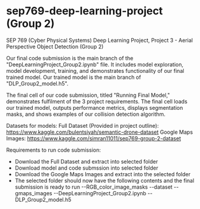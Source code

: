 # sep769-deep-learning-project (Group 2)
SEP 769 (Cyber Physical Systems) Deep Learning Project, Project 3 - Aerial Perspective Object Detection (Group 2)

Our final code submission is the main branch of the "DeepLearningProject_Group2.ipynb" file. It includes model exploration, model development, training, and demonstrates functionality of our final trained model. Our trained model is the main branch of "DLP_Group2_model.h5".

The final cell of our code submission, titled "Running Final Model," demonstrates fulfilment of the 3 project requirements. The final cell loads our trained model, outputs performance metrics, displays segmentation masks, and shows examples of our collision detection algorithm.


Datasets for models:
Full Dataset (Provided in project outline): https://www.kaggle.com/bulentsiyah/semantic-drone-dataset
Google Maps Images: https://www.kaggle.com/simran11011/sep769-group-2-dataset


Requirements to run code submission:
- Download the Full Dataset and extract into selected folder
- Download model and code submssion into selected folder
- Download the Google Maps Images and extract into the selected folder
- The selected folder should now have the following contents and the final submission is ready to run
--RGB_color_image_masks
--dataset
--gmaps_images
--DeepLearningProject_Group2.ipynb
--DLP_Group2_model.h5
